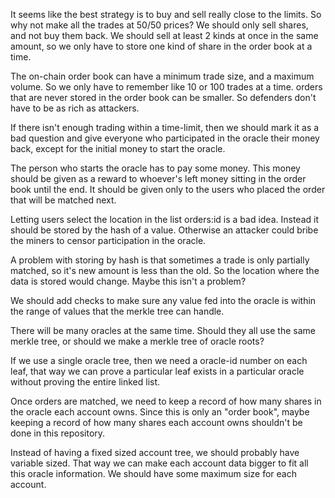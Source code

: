 It seems like the best strategy is to buy and sell really close to the limits.
So why not make all the trades at 50/50 prices?
We should only sell shares, and not buy them back. We should sell at least 2 kinds at once in the same amount, so we only have to store one kind of share in the order book at a time.

The on-chain order book can have a minimum trade size, and a maximum volume. So we only have to remember like 10 or 100 trades at a time.
orders that are never stored in the order book can be smaller. So defenders don't have to be as rich as attackers.

If there isn't enough trading within a time-limit, then we should mark it as a bad question and give everyone who participated in the oracle their money back, except for the initial money to start the oracle.

The person who starts the oracle has to pay some money. This money should be given as a reward to whoever's left money sitting in the order book until the end. It should be given only to the users who placed the order that will be matched next.



Letting users select the location in the list orders:id is a bad idea. Instead it should be stored by the hash of a value. Otherwise an attacker could bribe the miners to censor participation in the oracle.

A problem with storing by hash is that sometimes a trade is only partially matched, so it's new amount is less than the old. So the location where the data is stored would change. Maybe this isn't a problem?

We should add checks to make sure any value fed into the oracle is within the range of values that the merkle tree can handle.


There will be many oracles at the same time.
Should they all use the same merkle tree, or should we make a merkle tree of oracle roots?

If we use a single oracle tree, then we need a oracle-id number on each leaf, that way we can prove a particular leaf exists in a particular oracle without proving the entire linked list.


Once orders are matched, we need to keep a record of how many shares in the oracle each account owns.
Since this is only an "order book", maybe keeping a record of how many shares each account owns shouldn't be done in this repository.

Instead of having a fixed sized account tree, we should probably have variable sized. That way we can make each account data bigger to fit all this oracle information.
We should have some maximum size for each account.